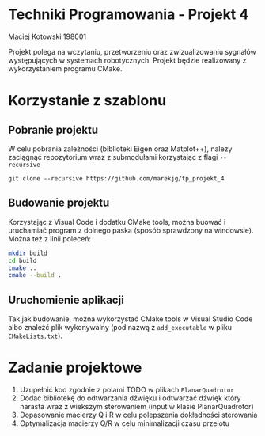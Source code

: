 # Techniki Programowania - Projekt 4

Maciej Kotowski 198001

Projekt polega na wczytaniu, przetworzeniu oraz zwizualizowaniu sygnałów występujących w systemach robotycznych. Projekt będzie realizowany z wykorzystaniem programu CMake.


# Korzystanie z szablonu
## Pobranie projektu
W celu pobrania zależności (biblioteki Eigen oraz Matplot++), nalezy zaciągnąć repozytorium wraz z submodułami korzystając z flagi `--recursive`

`git clone --recursive https://github.com/marekjg/tp_projekt_4`

## Budowanie projektu
Korzystając z Visual Code i dodatku CMake tools, można buować i uruchamiać program z dolnego paska (sposób sprawdzony na windowsie). Można też z linii poleceń:

```bash
mkdir build
cd build
cmake ..
cmake --build .
```

## Uruchomienie aplikacji
Tak jak budowanie, można wykorzystać CMake tools w Visual Studio Code albo znaleźć plik wykonywalny (pod nazwą z `add_executable` w pliku `CMakeLists.txt`).

# Zadanie projektowe
1. Uzupełnić kod zgodnie z polami TODO w plikach `PlanarQuadrotor`
2. Dodać bibliotekę do odtwarzania dźwięku i odtwarzać dźwięk który narasta wraz z wiekszym sterowaniem (input w klasie PlanarQuadrotor)
3. Dopasowanie macierzy Q i R w celu polepszenia dokładności sterowania
4. Optymalizacja macierzy Q/R w celu minimalizacji czasu przelotu